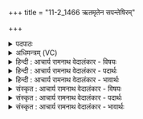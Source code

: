 +++
title = "11-2_1466 ऋतमृतेन सपन्तेषिरम्"

+++
<details><summary>पदपाठः</summary>

ऋ꣣त꣢म्। ऋ꣣ते꣡न꣢। स꣡प꣢꣯न्ता। इ꣣षिर꣢म्। द꣡क्ष꣢꣯म्। आ꣣शातेइ꣡ति꣢। अ꣣द्रु꣡हा꣢। अ꣣। द्रु꣡हा꣢꣯। दे꣣वौ꣢। व꣣र्धेतेइ꣡ति꣢। १४६६।
</details>

<details><summary>अधिमन्त्रम् (VC)</summary>

- मित्रावरुणौ
- यजत आत्रेयः
- गायत्री
- षड्जः
</details>

<details><summary>हिन्दी : आचार्य रामनाथ वेदालंकार - विषयः</summary>

अगले मन्त्र में पुनः ब्राह्मण-क्षत्रिय का विषय वर्णित है।
</details>

<details><summary>हिन्दी : आचार्य रामनाथ वेदालंकार - पदार्थः</summary>

पदार्थान्वय -  ये मित्र-वरुण अर्थात् ब्राह्मण-क्षत्रिय(ऋतम्)राष्ट्र-यज्ञ की(ऋतेन)सत्य ब्रह्मबल वा सत्य क्षात्रबल से(सपन्ता)सेवा करते हुए(इषिरम्)प्रेरक(दक्षम्)उत्साह को(आशाते)प्राप्त करते हैं।(अद्रुहा)आपस में द्रोह न करनेवाले(देवौ)ब्रह्मवर्चस वा क्षात्र तेज से प्रकाशमान,दानादि गुणों से युक्त ये(वर्धेते)वृद्धि प्राप्त करते हैं ॥२॥
</details>

<details><summary>हिन्दी : आचार्य रामनाथ वेदालंकार - भावार्थः</summary>

भावार्थ -  आपस में द्रोह न करते हुए,अपितु सहयोग करते हुए ब्राह्मण और क्षत्रिय ब्रह्मबल और क्षात्रबल का उपयोग करके स्वयं बढ़ते हुए राष्ट्र को भी बढ़ाते हैं ॥२॥
</details>

<details><summary>संस्कृत : आचार्य रामनाथ वेदालंकार - विषयः</summary>

अथ पुनरपि ब्राह्मणक्षत्रियविषयमाह।
</details>

<details><summary>संस्कृत : आचार्य रामनाथ वेदालंकार - पदार्थः</summary>

पदार्थान्वय -  इमौ मित्रावरुणौ ब्राह्मणक्षत्रियौ(ऋतम्)राष्ट्रयज्ञम्।[ऋतस्य योगे यज्ञस्य योगे इति यास्कः। निरु० ६।२२।] (ऋतेन)सत्येन ब्रह्मबलेन क्षात्रबलेन च(सपन्ता)सपन्तौ परिचरन्तौ।[सपतिः परिचरणकर्मा। निघं० ३।५।] (इषिरम्)प्रेरकम्(दक्षम्)उत्साहम्(आशाते)व्याप्नुतः।[इषिरम्—इष गतौ दिवादिः।‘इषिमदि०’उ० १।५१ इत्यनेन किरच् प्रत्ययः। दक्षम् दक्षतिरुत्साहकर्मा। निरु० १।६।] (अद्रुहा)अद्रुहौ परस्परम् अद्रोग्धारौ, (देवौ)ब्रह्मवर्चसेन क्षात्रेण च तेजसा प्रकाशमानौ दानादिगुणयुक्तौ इमौ(वर्धेते)वृद्धिं प्राप्नुतः ॥२॥२
</details>

<details><summary>संस्कृत : आचार्य रामनाथ वेदालंकार - भावार्थः</summary>

भावार्थ -  परस्परं द्रोहमकुर्वाणौ प्रत्युत सहयोगं कुर्वन्तौ ब्राह्मणक्षत्रियौ ब्रह्मबलं क्षात्रबलं चोपयुज्य स्वयं वर्धमानौ राष्ट्रमपि वर्धयेते ॥२॥
</details>